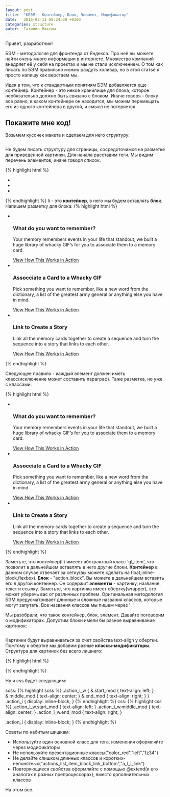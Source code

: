 ```yaml
---
layout: post
title:  "КБЭМ - Контейнер, Блок, Элемент, Модификатор"
date:   2016-02-11 08:24:00 +0300
categories: structure
autor:  Гатилин Максим
---
```

Привет, разработчик!

БЭМ - методология для фронтенда от Яндекса. Про неё вы можете найти очень много информации в интернете. Множество компаний внедряет её у себя на проектах и мы не стали исключением. О том как писать по БЭМ правильно можно раздуть холивар, но в этой статье я просто напишу как верстаем мы.
 
Идея в том, что к стандартным понятиям БЭМ добавляется еще контейнер. Контейнер - это некое хранилище для блока, которое необязательно должно быть связано с блоком. Иначе говоря - блоку все равно, в каком контейнере он находится, мы можем перемещать его из одного контейнера в другой, и смысл не потеряется. 

## Покажите мне код!

Возьмем кусочек макета и сделаем для него структуру:

<img alt="" src="../../../../i/kbem-lesson-1.jpg">

Не будем писать структуру для страницы, сосредоточимся на разметке для приведенной картинки. Для начала расставим теги. Мы видим перечень элементов, иначе говоря список.

{% highlight html %}
<ul>
    <li></li>
    <li></li>
    <li></li>
</ul>
{% endhighlight %}
li - это <b>контейнер</b>, в него мы будем вставлять <b>блок</b>. Напишем разметку для блока:
{% highlight html %}
<ul>
    <li>
        <div>
            <div><img alt="" src="i/icon-1.png"></div>
            <h3 >What do you want to remember?</h3>
            <div>
                <p>Your memory remembers events in your life that standout,
                 we built a huge library of whacky GIF’s for you to associate
                  them to a memory card.</p>
            </div>
            <a href="#">View How This Works in Action</a>
        </div>
    </li>
    <li>
        <div>
            <div><img alt="" src="i/icon-2.png"></div>
            <h3 >Assocciate a Card to a Whacky GIF</h3>
            <div>
                <p>Pick something you want to remember, like a new word from
                 the dictionary, a list of the greatest army general or
                  anything else you have in mind.</p>
            </div>
            <a href="#">View How This Works in Action</a>
        </div>
    </li>
    <li>
        <div>
            <div><img alt="" src="i/icon-3.png"></div>
            <h3 >Link to Create a Story</h3>
            <div>
                <p>Link all the memory cards together to create
                 a sequence and turn the sequence into a
                 story that links to each other.</p>
            </div>
            <a href="#">View How This Works in Action</a>
        </div>
    </li>
</ul>
{% endhighlight %}

Следующее правило - каждый элемент должен иметь класс(исключение может составить параграф). Таже разметка, но уже с классами:

{% highlight html %}
<ul class="gl_list">
    <li class="gl_item">
        <div class="action_block">
            <div class="action_i_w"><img alt="" src="i/icon-1.png" class="action_i"></div>
            <h3 class="action_title">What do you want to remember?</h3>
            <div class="action_text">
                <p>Your memory remembers events in your life that standout,
                 we built a huge library of whacky GIF’s for you to associate
                  them to a memory card.</p>
            </div>
            <a href="#" class="action_link">View How This Works in Action</a>
        </div>
    </li>
    <li class="gl_item">
        <div class="action_block">
            <div class="action_i_w"><img alt="" src="i/icon-2.png" class="action_i"></div>
            <h3 class="action_title">Assocciate a Card to a Whacky GIF</h3>
            <div class="action_text">
                <p>Pick something you want to remember, like a new word from
                 the dictionary, a list of the greatest army general or
                  anything else you have in mind.</p>
            </div>
            <a href="#" class="action_link">View How This Works in Action</a>
        </div>
    </li>
    <li class="gl_item">
        <div class="action_block">
            <div class="action_i_w"><img alt="" src="i/icon-3.png" class="action_i"></div>
            <h3 class="action_title">Link to Create a Story</h3>
            <div class="action_text">
                <p>Link all the memory cards together to create
                 a sequence and turn the sequence into a
                 story that links to each other.</p>
            </div>
            <a href="#" class="action_link">View How This Works in Action</a>
        </div>
    </li>
</ul>
{% endhighlight %}

Заметьте, что контейнер(li) имееет абстрактный класс 'gl_item', что позволит в дальнейшем вставлять в него другие блоки. <b>Контейнер</b> в данном случае отвечает за сетку(вы можете сделать на float,inline-block,flexbox). <b>Блок</b> - "action_block". Вы можете в дальнейшем вставить его в другой контейнер. Он содержит <b>элементы</b> - картинку, название, текст и ссылку. Заметьте, что картинка имеет обертку(wrapper), это может уберечь вас от различных проблем. Оригинальная методология БЭМ предусматривает длинные и сложные названия классов, которые могут запутать. Все названия классов мы пишем через '_'.

Мы разобрали, что такое контейнер, блок, элемент. Давайте поговорим о модификаторах. Допустим блоки имели бы разное выравнивание картинок:

<img alt="" src="../../../../i/kbem-lesson-2.jpg">

Картинки будут выравниваться за счет свойства text-align у обертки. Пожтому к обертке мы добавим разные <b>классы-модификаторы</b>. Структура для картинок без всего лишнего:

{% highlight html %}
<div class="action_i_w start_mod"><img alt="" src="i/icon-1.png" class="action_i"></div>
<div class="action_i_w middle_mod"><img alt="" src="i/icon-2.png" class="action_i"></div>
<div class="action_i_w end_mod"><img alt="" src="i/icon-3.png" class="action_i"></div>
{% endhighlight %}

Ну и css будет следующим:

scss:
{% highlight scss %}
.action_i_w {
  &.start_mod {
    text-align: left;
  }
  &.middle_mod {
    text-align: center;
  }
  &.end_mod {
    text-align: right;
  }
}
.action_i {
  display: inline-block;
}
{% endhighlight %}
css:
{% highlight css %}
.action_i_w.start_mod {
  text-align: left;
}
.action_i_w.middle_mod {
  text-align: center;
}
.action_i_w.end_mod {
  text-align: right;
}

.action_i {
  display: inline-block;
}
{% endhighlight %}

Советы по набитым шишкам:

* Используйте один основной класс для тега, изменения оформляйте через модификаторы
* Не используйте презентационные классы("color_red","left","fz34")
* Не делайте слишком длинных классов и коротких-непонятных("actions_list_item_block_link_bottom","a_l_i_link")
* Повторяющиеся свойства оформляйте с помощью @extend(и его аналогах в разных препроцессорах), вместо дополнительных классов

На этом все.